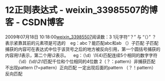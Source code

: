 # 12正则表达式 - weixin_33985507的博客 - CSDN博客
2009年07月18日 10:18:00[weixin_33985507](https://me.csdn.net/weixin_33985507)阅读数：3
1元字符“？” 与 “（）”
？表示紧靠其前的元素项是可选的
   eg：abc？能匹配abc和ab
（）子匹配
子匹配捕获的内容可在表达式中位于该货号之后的地方被反向引用，第一个圆括号捕获的内容用\1表示，第二个用\2表示。
   eg：（\d）\1{4}匹配连续5个相同的数字字符
         （\d）(\d)\2\1匹配千位和个位相同的4位数
2（？：pattern）非捕获匹配 不出现pattern
(?=pattern）正向匹配 一定出现后面的pattern
（？！pattern） 反向匹配 
